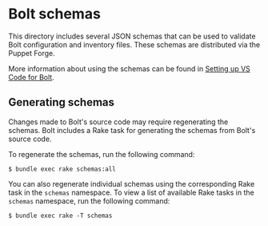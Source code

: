 # Bolt schemas

This directory includes several JSON schemas that can be used to validate Bolt
configuration and inventory files. These schemas are distributed via the Puppet
Forge.

More information about using the schemas can be found in [Setting up VS Code for
Bolt](../documentation/vscode_and_bolt.md).

## Generating schemas

Changes made to Bolt's source code may require regenerating the schemas. Bolt
includes a Rake task for generating the schemas from Bolt's source code.

To regenerate the schemas, run the following command:

```shell
$ bundle exec rake schemas:all
```

You can also regenerate individual schemas using the corresponding Rake task in
the `schemas` namespace. To view a list of available Rake tasks in the `schemas`
namespace, run the following command:

```shell
$ bundle exec rake -T schemas
```
